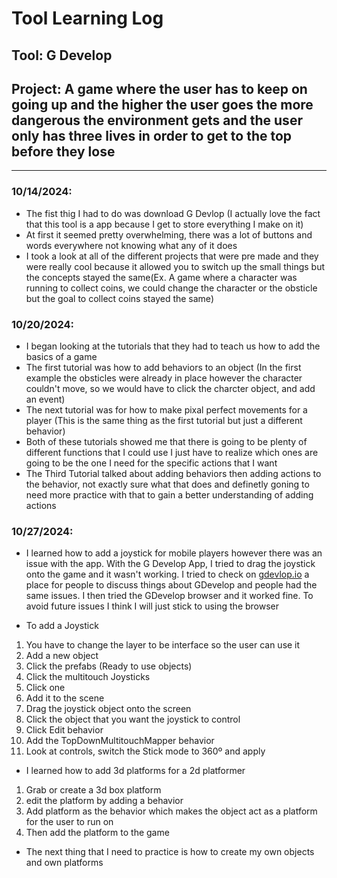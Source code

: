 # Tool Learning Log

## Tool: G Develop

## Project: A game where the user has to keep on going up and the higher the user goes the more dangerous the environment gets and the user only has three lives in order to get to the top before they lose


---

### 10/14/2024:
* The fist thig I had to do was download G Devlop (I actually love the fact that this tool is a app because I get to store everything I make on it)
* At first it seemed pretty overwhelming, there was a lot of buttons and words everywhere not knowing what any of it does
* I took a look at all of the different projects that were pre made and they were really cool because it allowed you to switch up the small things but the concepts stayed the same(Ex. A game where a character was running to collect coins, we could change the character or the obsticle but the goal to collect coins stayed the same)

### 10/20/2024:
* I began looking at the tutorials that they had to teach us how to add the basics of a game
* The first tutorial was how to add behaviors to an object (In the first example the obsticles were already in place however the character couldn't move, so we would have to click the charcter object, and add an event)
* The next tutorial was for how to make pixal perfect movements for a player (This is the same thing as the first tutorial but just a different behavior)
* Both of these tutorials showed me that there is going to be plenty of different functions that I could use I just have to realize which ones are going to be the one I need for the specific actions that I want
* The Third Tutorial talked about adding behaviors then adding actions to the behavior, not exactly sure what that does and definetly goning to need more practice with that to gain a better understanding of adding actions

### 10/27/2024:
* I learned how to add a joystick for mobile players however there was an issue with the app. With the G Develop App, I tried to drag the joystick onto the game and it wasn't working. I tried to check on [gdevlop.io](https://forum.gdevelop.io/t/i-cant-drag-and-place-objects/27920) a place for people to discuss things about GDevelop and people had the same issues. I then tried the GDevelop browser and it worked fine. To avoid future issues I think I will just stick to using the browser
  
* To add a Joystick
1) You have to change the layer to be interface so the user can use it
2) Add a new object
3) Click the prefabs (Ready to use objects)
4) Click the multitouch Joysticks
5) Click one
6) Add it to the scene
7) Drag the joystick object onto the screen
8) Click the object that you want the joystick to control
9) Click Edit behavior
10) Add the TopDownMultitouchMapper behavior
11) Look at controls, switch the Stick mode to 360º and apply

* I learned how to add 3d platforms for a 2d platformer

1) Grab or create a 3d box platform
2) edit the platform by adding a behavior
3) Add platform as the behavior which makes the object act as a platform for the user to run on
4) Then add the platform to the game

* The next thing that I need to practice is how to create my own objects and own platforms



<!-- 
* Links you used today (websites, videos, etc)
* Things you tried, progress you made, etc
* Challenges, a-ha moments, etc
* Questions you still have
* What you're going to try next
-->
